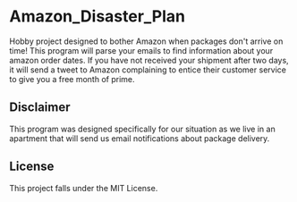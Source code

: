 # Amazon_Disaster_Plan
Hobby project designed to bother Amazon when packages don't arrive on time!
This program will parse your emails to find information about your amazon order dates. If you have not received your shipment after two days, it will send a tweet to Amazon complaining to entice their customer service to give you a free month of prime.

## Disclaimer
This program was designed specifically for our situation  as we live in an apartment that will send us email notifications about package delivery.

## License
This project falls under the MIT License.
